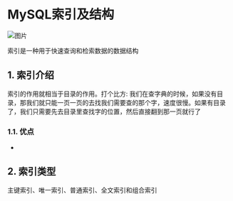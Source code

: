 # MySQL索引及结构

![图片](https://img14.360buyimg.com/img/jfs/t29452/59/686026522/336309/7fa0c92e/5bfaa92bN91aaf166.jpg)

索引是一种用于快速查询和检索数据的数据结构

## 1. 索引介绍

索引的作用就相当于目录的作用。打个比方: 我们在查字典的时候，如果没有目录，那我们就只能一页一页的去找我们需要查的那个字，速度很慢。如果有目录了，我们只需要先去目录里查找字的位置，然后直接翻到那一页就行了

### 1.1. 优点

* 

## 2. 索引类型

主键索引、唯一索引、普通索引、全文索引和组合索引

<!-- https://github.com/frank-lam/fullstack-tutorial/blob/master/notes/MySQL.md#8-%E7%B4%A2%E5%BC%95 -->